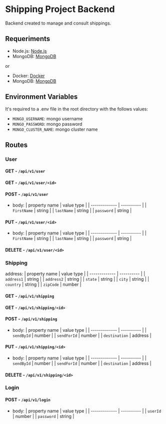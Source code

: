 # Shipping Project Backend

Backend created to manage and consult shippings.

## Requeriments

- Node.js: [Node.js](https://nodejs.org/)
- MongoDB: [MongoDB](https://www.mongodb.com/)

or

- Docker: [Docker](https://www.docker.com/)
- MongoDB: [MongoDB](https://www.mongodb.com/)

## Environment Variables

It's required to a .env file in the root directory with the follows values:

- `MONGO_USERNAME`: mongo username
- `MONGO_PASSWORD`: mongo password
- `MONGO_CLUSTER_NAME`: mongo cluster name

## Routes

### User

#### GET - `/api/v1/user`

#### GET - `/api/v1/user/<id>`

#### POST - `/api/v1/user`

-   body:
    | property name | value type |
    | ------------- | ---------- |
    | `FirstName` | string |
    | `lastName` | string |
    | `password` | string |

#### PUT - `/api/v1/user/<id>`

-   body:
    | property name | value type |
    | ------------- | ---------- |
    | `FirstName` | string |
    | `lastName` | string |
    | `password` | string |

#### DELETE - `/api/v1/user/<id>`

### Shipping

address:
| property name | value type |
| ------------- | ---------- |
| `address1` | string |
| `address2` | string |
| `state` | string |
| `city` | string |
| `country` | string |
| `zipCode` | number |

#### GET - `/api/v1/shipping`

#### GET - `/api/v1/shipping/<id>`

#### POST - `/api/v1/shipping`

-   body:
    | property name | value type |
    | ------------- | ---------- |
    | `sendById` | number |
    | `sendForId` | number |
    | `destination` | address |

#### PUT - `/api/v1/shipping/<id>`

-   body:
    | property name | value type |
    | ------------- | ---------- |
    | `sendById` | number |
    | `sendForId` | number |
    | `destination` | address |

#### DELETE - `/api/v1/shipping/<id>`

### Login

#### POST - `/api/v1/login`

-   body:
    | property name | value type |
    | ------------- | ---------- |
    | `userId` | number |
    | `password` | string |
